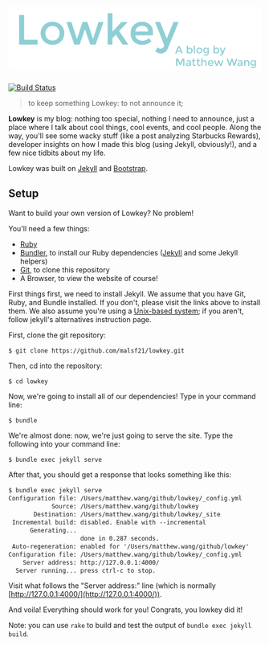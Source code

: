 # [![Lowkey Logo](img/lowkey-transparent.png)](http://blog.matthewwang.me)
[![Build Status](https://travis-ci.org/malsf21/lowkey.svg?branch=master)](https://travis-ci.org/malsf21/lowkey)
> to keep something Lowkey: to not announce it;

**Lowkey** is my blog: nothing too special, nothing I need to announce, just a place where I talk about cool things, cool events, and cool people. Along the way, you'll see some wacky stuff (like a post analyzing Starbucks Rewards), developer insights on how I made this blog (using Jekyll, obviously!), and a few nice tidbits about my life.

Lowkey was built on [Jekyll](https://jekyllrb.com) and [Bootstrap](https://getbootstrap.com).

## Setup

Want to build your own version of Lowkey? No problem!

You'll need a few things:

* [Ruby](https://www.ruby-lang.org/en/)
* [Bundler](https://bundler.io/), to install our Ruby dependencies ([Jekyll](https://jekyllrb.com) and some Jekyll helpers)
* [Git](https://git-scm.com/), to clone this repository
* A Browser, to view the website of course!

First things first, we need to install Jekyll. We assume that you have Git, Ruby, and Bundle installed. If you don't, please visit the links above to install them. We also assume you're using a [Unix-based system](https://en.wikipedia.org/wiki/Unix); if you aren't, follow jekyll's alternatives instruction page.

First, clone the git repository:
```
$ git clone https://github.com/malsf21/lowkey.git
```

Then, cd into the repository:
```
$ cd lowkey
```

Now, we're going to install all of our dependencies! Type in your command line:
```
$ bundle
```

We're almost done: now, we're just going to serve the site. Type the following into your command line:
```
$ bundle exec jekyll serve
```

After that, you should get a response that looks something like this:

```
$ bundle exec jekyll serve
Configuration file: /Users/matthew.wang/github/lowkey/_config.yml
            Source: /Users/matthew.wang/github/lowkey
       Destination: /Users/matthew.wang/github/lowkey/_site
 Incremental build: disabled. Enable with --incremental
      Generating...
                    done in 0.287 seconds.
 Auto-regeneration: enabled for '/Users/matthew.wang/github/lowkey'
Configuration file: /Users/matthew.wang/github/lowkey/_config.yml
    Server address: http://127.0.0.1:4000/
  Server running... press ctrl-c to stop.
```

Visit what follows the "Server address:" line (which is normally [http://127.0.0.1:4000/](http://127.0.0.1:4000/)).

And voila! Everything should work for you! Congrats, you lowkey did it!

Note: you can use `rake` to build and test the output of `bundle exec jekyll build`.
